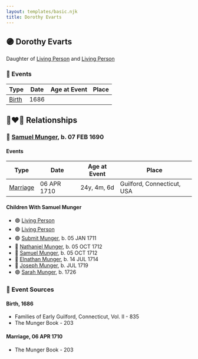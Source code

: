 ```yaml
---
layout: templates/basic.njk
title: Dorothy Evarts
---
```

## 🟣 Dorothy Evarts

Daughter of [Living Person](/people/8/86538784) and [Living Person](/people/3/35247110)

### 📆 Events

Type | Date | Age at Event | Place
------ | ------ | ------ | ------
[Birth](#event-event-3) | 1686 |  |

## 👩‍❤️‍👨 Relationships

### 🔵 [Samuel Munger](/people/6/64239804), b. 07 FEB 1690

#### Events

Type | Date | Age at Event | Place
------ | ------ | ------ | ------
[Marriage](#event-family-0-event-0) | 06 APR 1710 | 24y, 4m, 6d | Guilford, Connecticut, USA
#### Children With Samuel Munger
* 🟣 [Living Person](/people/8/8047387)
* 🟣 [Living Person](/people/7/79164696)
* 🟣 [Submit Munger](/people/1/10597619), b. 05 JAN 1711
* 🔵 [Nathaniel Munger](/people/3/38968541), b. 05 OCT 1712
* 🔵 [Samuel Munger](/people/1/17676382), b. 05 OCT 1712
* 🔵 [Elnathan Munger](/people/3/39748505), b. 14 JUL 1714
* 🔵 [Joseph Munger](/people/4/48475708), b. JUL 1719
* 🟣 [Sarah Munger](/people/2/2457192), b. 1726
### 📰 Event Sources

#### <a id="event-event-3"></a> Birth, 1686
* Families of Early Guilford, Connecticut, Vol. II  - 835
* The Munger Book  - 203
#### <a id="event-family-0-event-0"></a> Marriage, 06 APR 1710
* The Munger Book  - 203
